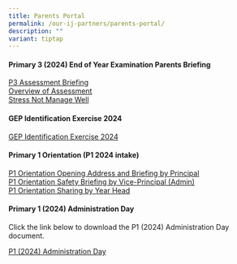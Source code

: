 ```yaml
---
title: Parents Portal
permalink: /our-ij-partners/parents-portal/
description: ""
variant: tiptap
---
```

<h4>Primary 3 (2024) End of Year Examination Parents Briefing</h4>
<p><a href="/files/P3_ASSESSMENT_BRIEFING.pdf" rel="noopener nofollow" target="_blank">P3 Assessment Briefing</a>
<br><a href="/files/OVERVIEW_OF_ASSESSMENT.pdf" rel="noopener nofollow" target="_blank">Overview of Assessment</a>
<br><a href="/files/STRESS_NOT__MANAGE_WELL__compressed.pdf" rel="noopener nofollow" target="_blank">Stress Not Manage Well</a>
</p>
<h4>GEP Identification Exercise 2024</h4>
<p><a href="/files/2024_P3_GEP_Notification.pdf" rel="noopener noreferrer nofollow" target="_blank">GEP Identification Exercise 2024</a>
</p>
<h4>Primary 1 Orientation (P1 2024 intake)</h4>
<p><a href="/files/P1_Orientation_2023_Mrs_Simon_for_website.pdf" rel="noopener noreferrer nofollow" target="_blank">P1 Orientation Opening Address and Briefing by Principal</a> 
<br><a href="/files/P1_Orientation_2023_Safety___Security_Brief_for_website.pdf" rel="noopener noreferrer nofollow" target="_blank">P1 Orientation Safety Briefing by Vice-Principal (Admin)</a> 
<br><a href="/files/P1_Orientation_YH_Sharing__2024Intake__for_website.pdf" rel="noopener noreferrer nofollow" target="_blank">P1 Orientation Sharing by Year Head</a>
</p>
<h4>Primary 1 (2024) Administration Day</h4>
<p>Click the link below to download the P1 (2024) Administration Day document.</p>
<p><a href="/files/2024%20p1%20admin%20day_annex%20av2.pdf" rel="noopener noreferrer nofollow" target="_blank">P1 (2024) Administration Day</a>
</p>